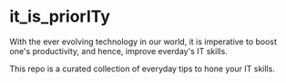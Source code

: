 # it_is_priorITy
With the ever evolving technology in our world, it is imperative to boost one's productivity, and hence, improve everday's IT skills. 

This repo is a curated collection of everyday tips to hone your IT skills.
